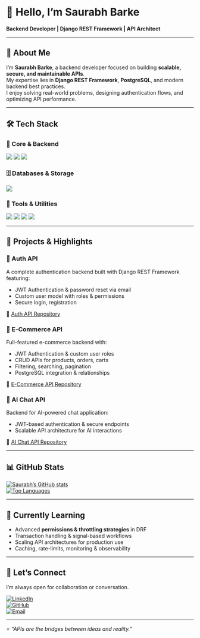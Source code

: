 # 👋 Hello, I’m Saurabh Barke

**Backend Developer | Django REST Framework | API Architect**

---

## 🧠 About Me

I’m **Saurabh Barke**, a backend developer focused on building **scalable, secure, and maintainable APIs**.  
My expertise lies in **Django REST Framework**, **PostgreSQL**, and modern backend best practices.  
I enjoy solving real-world problems, designing authentication flows, and optimizing API performance.

---

## 🛠️ Tech Stack

### 🔧 Core & Backend
<img src="https://img.shields.io/badge/Python-3776AB?style=for-the-badge&logo=python&logoColor=white" />
<img src="https://img.shields.io/badge/Django-092E20?style=for-the-badge&logo=django&logoColor=white" />
<img src="https://img.shields.io/badge/DRF-ff1709?style=for-the-badge&logo=django&logoColor=white" />


### 🗄️ Databases & Storage
<img src="https://img.shields.io/badge/PostgreSQL-316192?style=for-the-badge&logo=postgresql&logoColor=white" />


### 🧰 Tools & Utilities
<img src="https://img.shields.io/badge/Git-F05033?style=for-the-badge&logo=git&logoColor=white" />
<img src="https://img.shields.io/badge/Postman-FF6C37?style=for-the-badge&logo=postman&logoColor=white" />
<img src="https://img.shields.io/badge/VSCode-0078D4?style=for-the-badge&logo=visual-studio-code&logoColor=white" />
<img src="https://img.shields.io/badge/JWT-000000?style=for-the-badge&logo=jsonwebtokens&logoColor=white" />

---

## 📂 Projects & Highlights

### 🔐 Auth API
A complete authentication backend built with Django REST Framework featuring:
- JWT Authentication & password reset via email  
- Custom user model with roles & permissions  
- Secure login, registration

🔗 [Auth API Repository](https://github.com/SaurabhSB07/django-auth-restapi)

### 🛒 E-Commerce API
Full-featured e-commerce backend with:
- JWT Authentication & custom user roles  
- CRUD APIs for products, orders, carts  
- Filtering, searching, pagination  
- PostgreSQL integration & relationships  

🔗 [E-Commerce API Repository](https://github.com/SaurabhSB07/ecommerce-api)

### 🤖 AI Chat API
Backend for AI-powered chat application:  
- JWT-based authentication & secure endpoints  
- Scalable API architecture for AI interactions  

🔗 [AI Chat API Repository](https://github.com/SaurabhSB07/chat_api)

---

## 📊 GitHub Stats

[![Saurabh’s GitHub stats](https://github-readme-stats.vercel.app/api?username=SaurabhSB07&show_icons=true&theme=radical)](https://github.com/SaurabhSB07)  
[![Top Languages](https://github-readme-stats.vercel.app/api/top-langs/?username=SaurabhSB07&layout=compact&theme=radical)](https://github.com/SaurabhSB07)  

---
## 🚀 Currently Learning

- Advanced **permissions & throttling strategies** in DRF  
- Transaction handling & signal-based workflows  
- Scaling API architectures for production use  
- Caching, rate-limits, monitoring & observability  

---

## 🤝 Let’s Connect

I’m always open for collaboration or conversation.

[![LinkedIn](https://img.shields.io/badge/LinkedIn-Saurabh_Barke-blue?style=for-the-badge&logo=linkedin&logoColor=white)](https://www.linkedin.com/in/barkesaurabh07/)  
[![GitHub](https://img.shields.io/badge/GitHub-SaurabhSB07-lightgray?style=for-the-badge&logo=github&logoColor=black)](https://github.com/SaurabhSB07)  
[![Email](https://img.shields.io/badge/Email-barkesaurabh07@gmail.com-red?style=for-the-badge&logo=gmail&logoColor=white)](mailto:barkesaurabh07@gmail.com)  

---

⭐ *“APIs are the bridges between ideas and reality.”*
